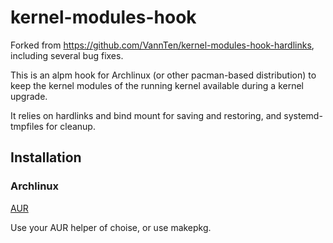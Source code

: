 # kernel-modules-hook

Forked from https://github.com/VannTen/kernel-modules-hook-hardlinks, including several bug fixes.  

This is an alpm hook for Archlinux (or other pacman-based distribution) to keep the kernel modules of the running kernel available during a kernel upgrade.

It relies on hardlinks and bind mount for saving and restoring, and systemd-tmpfiles for cleanup.

## Installation

### Archlinux
[AUR](https://aur.archlinux.org/packages/kernel-modules-hook-bindmount/)

Use your AUR helper of choise, or use makepkg.
